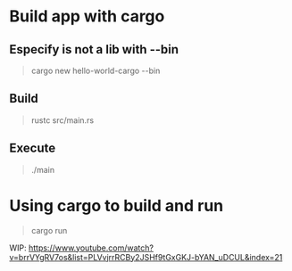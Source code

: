 # Build app with cargo

## Especify is not a lib with --bin

> cargo new hello-world-cargo --bin

## Build

> rustc src/main.rs

## Execute

> ./main

# Using cargo to build and run

> cargo run

WIP:
https://www.youtube.com/watch?v=brrVYgRV7os&list=PLVvjrrRCBy2JSHf9tGxGKJ-bYAN_uDCUL&index=21
